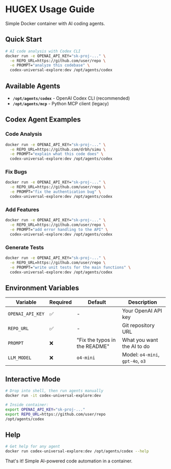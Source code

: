 # HUGEX Usage Guide

Simple Docker container with AI coding agents.

## Quick Start

```bash
# AI code analysis with Codex CLI
docker run -e OPENAI_API_KEY="sk-proj-..." \
  -e REPO_URL=https://github.com/user/repo \
  -e PROMPT="analyze this codebase" \
  codex-universal-explore:dev /opt/agents/codex
```

## Available Agents

- **`/opt/agents/codex`** - OpenAI Codex CLI (recommended)
- **`/opt/agents/mcp`** - Python MCP client (legacy)

## Codex Agent Examples

### Code Analysis
```bash
docker run -e OPENAI_API_KEY="sk-proj-..." \
  -e REPO_URL=https://github.com/drbh/simu \
  -e PROMPT="explain what this code does" \
  codex-universal-explore:dev /opt/agents/codex
```

### Fix Bugs
```bash
docker run -e OPENAI_API_KEY="sk-proj-..." \
  -e REPO_URL=https://github.com/user/repo \
  -e PROMPT="fix the authentication bug" \
  codex-universal-explore:dev /opt/agents/codex
```

### Add Features
```bash
docker run -e OPENAI_API_KEY="sk-proj-..." \
  -e REPO_URL=https://github.com/user/repo \
  -e PROMPT="add error handling to the API" \
  codex-universal-explore:dev /opt/agents/codex
```

### Generate Tests
```bash
docker run -e OPENAI_API_KEY="sk-proj-..." \
  -e REPO_URL=https://github.com/user/repo \
  -e PROMPT="write unit tests for the main functions" \
  codex-universal-explore:dev /opt/agents/codex
```

## Environment Variables

| Variable | Required | Default | Description |
|----------|----------|---------|-------------|
| `OPENAI_API_KEY` | ✅ | - | Your OpenAI API key |
| `REPO_URL` | ✅ | - | Git repository URL |
| `PROMPT` | ❌ | "Fix the typos in the README" | What you want the AI to do |
| `LLM_MODEL` | ❌ | `o4-mini` | Model: `o4-mini`, `gpt-4o`, `o3` |

## Interactive Mode

```bash
# Drop into shell, then run agents manually
docker run -it codex-universal-explore:dev

# Inside container:
export OPENAI_API_KEY="sk-proj-..."
export REPO_URL=https://github.com/user/repo
/opt/agents/codex
```

## Help

```bash
# Get help for any agent
docker run codex-universal-explore:dev /opt/agents/codex --help
```

That's it! Simple AI-powered code automation in a container.
